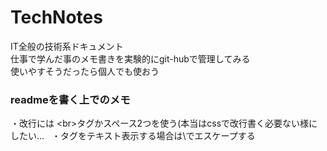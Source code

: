 # TechNotes
IT全般の技術系ドキュメント  
仕事で学んだ事のメモ書きを実験的にgit-hubで管理してみる  
使いやすそうだったら個人でも使おう  
  
### readmeを書く上でのメモ  
・改行には \<br\>タグかスペース2つを使う(本当はcssで改行書く必要ない様にしたい…  
・タグをテキスト表示する場合は\\でエスケープする  
  

